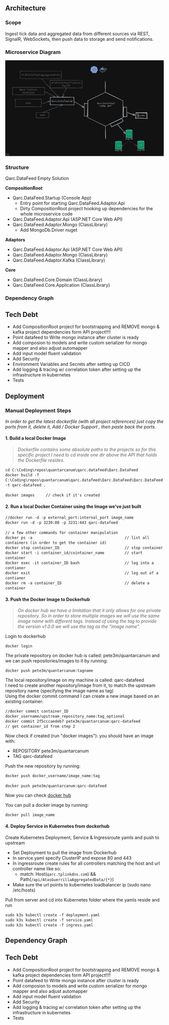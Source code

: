 ## Architecture
### Scope
Ingest tick data and aggregated data from different sources via REST, SignalR, WebSockets, then push data to storage and send notifications.

### Microservice Diagram
![Microservice Diagram](https://github.com/quantarcanum/qarc.datafeed/blob/main/Qarc.DataFeed/Documentation/Diagram.png)

### Structure
Qarc.DataFeed Empty Solution

**CompositionRoot**

- Qarc.DataFeed.Startup (Console App) 
  - Entry point for starting Qarc.DataFeed.Adaptor.Api
  - Dirty CompositionRoot project hooking up dependencies for the whole microservice code   
- Qarc.DataFeed.Adaptor.Api (ASP.NET Core Web API) 
- Qarc.DataFeed.Adaptor.Mongo (ClassLibrary) 
  - Add MongoDb.Driver nuget
  
**Adaptors**

- Qarc.DataFeed.Adaptor.Api (ASP.NET Core Web API) 
- Qarc.DataFeed.Adaptor.Mongo (ClassLibrary)
- Qarc.DataFeed.Adaptor.Kafka (ClassLibrary)

**Core**

- Qarc.DataFeed.Core.Domain (ClassLibrary)
- Qarc.DataFeed.Core.Application (ClassLibrary)  

### Dependency Graph

## Tech Debt

 - Add CompositionRoot project for bootstrapping and REMOVE mongo & kafka project dependencies form API project!!!!
 - Point datafeed to Write mongo instance after cluster is ready
 - Add composion to models and write custom serializer for mongo mapper and also adjust automapper
 - Add input model fluent validation
 - Add Security
 - Environment Variables and Secrets after setting up CICD
 - Add logging & tracing w/ correlation token after setting up the infrastructure in kubernetes 
 - Tests

## Deployment
### Manual Deployment Steps

_In order to get the latest dockerfile (with all project references) just copy the ports from it, delete it, Add / Docker Support , then paste back the ports._

#### 1. Build a local Docker Image
>_Dockerfile contains some absolute paths to the projects so for this specific project I need to cd inside one dir above the API that holds the Dockerfile resides._
```
cd C:\Coding\repos\quantarcanum\qarc.datafeed\Qarc.DataFeed  
docker build -f C:\Coding\repos\quantarcanum\qarc.datafeed\Qarc.DataFeed\Qarc.DataFeed.Adapter.Api\Dockerfile -t qarc-datafeed .

docker images     // check if it's created
```

#### 2. Run a local Docker Container using the Image we've just built
``` 
//docker run -d -p external_port:internal_port image_name
docker run -d -p 3230:80 -p 3231:443 qarc-datafeed

// a few other commands for container manipulation
docker ps -a                                         // list all containers (in order to get the container id)
docker stop container_ID                             // stop container
docker start -i container_id/cointainer_name         // start container
docker exec -it container_ID bash                    // log into a contianer
docker exit                                          // log out of a contianer
docker rm -a container_ID                            // delete a container
```

#### 3. Push the Docker Image to Dockerhub
>_On docker hub we have a limitation that it only allows for one private repository. So in order to store multiple images we will use the same image name with different tags. Instead of using the tag to provide the version v1.0.0 we will use the tag as the "image name"._

Login to dockerhub
```
docker login
```
The private repository on docker hub is called: pete3m/quantarcanum and we can push repositories/images to it by running:
``` 
docker push pete3m/quantarcanum:tagname
``` 
The local repository/image on my machine is called: qarc-datafeed
<br>I need to create another repository/image from it, to match the upstream repository name (specifying the image name as tag) 
<br>Using the docker commit command I can create a new image based on an existing container: 
``` 
//docker commit container_ID docker_username/upstream_repository_name:tag_optional
docker commit 2f5cccaedeb7 pete3m/quantarcanum:qarc-datafeed                   // get container_id from step 2
``` 
Now check if created (run "docker images"): you should have an image with: 
- REPOSITORY pete3m/quantarcanum 
- TAG qarc-datafeed

Push the new repository by running: 
``` 
docker push docker_username/image_name:tag

docker push pete3m/quantarcanum:qarc-datafeed
```  
Now you can check [docker hub](https://hub.docker.com/repository/docker/pete3m/quantarcanum/general) 

You can pull a docker image by running:
``` 
docker pull image_name
```  

#### 4. Deploy Service in Kubernetes from dockerhub

Create Kubernetes Deployment, Service & Ingressroute yamls and push to upstream
 - Set Deployment to pull the image from Dockerhub
 - In service.yaml specify ClusterIP and expose 80 and 443
 - In ingressroute create rules for all controllers matching the host and url controller name like so:  
   - match: Host(`qarc.tplinkdns.com`) && Path(`/api/AtasGuerrillaAggregatedData/{*}`)
 - Make sure the url points to kubernetes loadbalancer ip (sudo nano /etc/hosts)

Pull from server and cd into Kubernetes folder where the yamls reside and run
 
 ```
sudo k3s kubectl create -f deployment.yaml
sudo k3s kubectl create -f service.yaml
sudo k3s kubectl create -f ingress.yaml
 ```
 

## Dependency Graph


## Tech Debt

 - Add CompositionRoot project for bootstrapping and REMOVE mongo & kafka project dependencies form API project!!!!
 - Point datafeed to Write mongo instance after cluster is ready
 - Add composion to models and write custom serializer for mongo mapper and also adjust automapper
 - Add input model fluent validation
 - Add Security
 - Add logging & tracing w/ correlation token after setting up the infrastructure in kubernetes 
 - Tests
